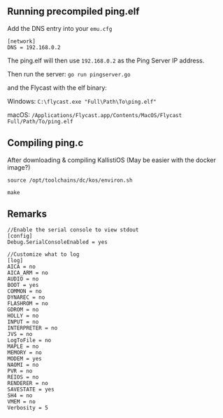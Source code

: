 ## Running precompiled ping.elf

Add the DNS entry into your `emu.cfg`
```
[network]
DNS = 192.168.0.2
```
The ping.elf will then use `192.168.0.2` as the Ping Server IP address.

Then run the server:
`go run pingserver.go`

and the Flycast with the elf binary:

Windows: `C:\flycast.exe "Full\Path\To\ping.elf"`

macOS: `/Applications/Flycast.app/Contents/MacOS/Flycast Full/Path/To/ping.elf`


## Compiling ping.c

After downloading & compiling KallistiOS (May be easier with the docker image?)

`source /opt/toolchains/dc/kos/environ.sh`

`make`


## Remarks
```
//Enable the serial console to view stdout
[config]
Debug.SerialConsoleEnabled = yes 

//Customize what to log
[log]
AICA = no
AICA_ARM = no
AUDIO = no
BOOT = yes
COMMON = no
DYNAREC = no
FLASHROM = no
GDROM = no
HOLLY = no
INPUT = no
INTERPRETER = no
JVS = no
LogToFile = no
MAPLE = no
MEMORY = no
MODEM = yes
NAOMI = no
PVR = no
REIOS = no
RENDERER = no
SAVESTATE = yes
SH4 = no
VMEM = no
Verbosity = 5
```

